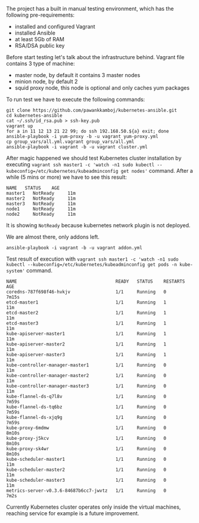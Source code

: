 The project has a built in manual testing environment, which has the following pre-requirements:

 * installed and configured Vagrant
 * installed Ansible
 * at least 5Gb of RAM
 * RSA/DSA public key
 
Before start testing let's talk about the infrastructure behind. Vagrant file contains 3 type of machine:

 * master node, by default it contains 3 master nodes
 * minion node, by default 2
 * squid proxy node, this node is optional and only caches yum packages
 
To run test we have to execute the following commands:
```
git clone https://github.com/pawankkamboj/kubernetes-ansible.git
cd kubernetes-ansible
cat ~/.ssh/id_rsa.pub > ssh-key.pub
vagrant up
for a in 11 12 13 21 22 99; do ssh 192.168.50.${a} exit; done
ansible-playbook -i yum-proxy -b -u vagrant yum-proxy.yml
cp group_vars/all.yml.vagrant group_vars/all.yml
ansible-playbook -i vagrant -b -u vagrant cluster.yml
```

After magic happened we should test Kubernetes cluster installation by executing `vagrant ssh master1 -c 'watch -n1 sudo kubectl --kubeconfig=/etc/kubernetes/kubeadminconfig get nodes'` command.
After a while (5 mins or more) we have to see this result:
```
NAME   STATUS    AGE
master1   NotReady     11m
master2   NotReady     11m
master3   NotReady     11m
node1     NotReady     11m
node2     NotReady     11m
```
It is showing `NotReady` because kubernetes network plugin is not deployed.

We are almost there, only addons left.
```
ansible-playbook -i vagrant -b -u vagrant addon.yml
```
Test result of execution with `vagrant ssh master1 -c 'watch -n1 sudo kubectl --kubeconfig=/etc/kubernetes/kubeadminconfig get pods -n kube-system'` command.
```
NAME                                     READY   STATUS    RESTARTS   AGE
coredns-787f698f46-hvkjv                 1/1     Running   0          7m15s
etcd-master1                             1/1     Running   1          11m
etcd-master2                             1/1     Running   1          11m
etcd-master3                             1/1     Running   1          11m
kube-apiserver-master1                   1/1     Running   1          11m
kube-apiserver-master2                   1/1     Running   1          11m
kube-apiserver-master3                   1/1     Running   1          11m
kube-controller-manager-master1          1/1     Running   0          11m
kube-controller-manager-master2          1/1     Running   0          11m
kube-controller-manager-master3          1/1     Running   0          11m
kube-flannel-ds-q7l8v                    1/1     Running   0          7m59s
kube-flannel-ds-tq6bz                    1/1     Running   0          7m59s
kube-flannel-ds-xjq9g                    1/1     Running   0          7m59s
kube-proxy-6mdmw                         1/1     Running   0          8m10s
kube-proxy-j5kcv                         1/1     Running   0          8m10s
kube-proxy-sk4wr                         1/1     Running   0          8m10s
kube-scheduler-master1                   1/1     Running   0          11m
kube-scheduler-master2                   1/1     Running   0          11m
kube-scheduler-master3                   1/1     Running   0          11m
metrics-server-v0.3.6-84687b6cc7-jwvtz   1/1     Running   0          7m2s

```

Currently Kubernetes cluster operates only inside the virtual machines, reaching service for example is a future improvement.
